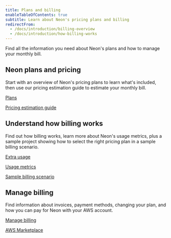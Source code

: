 ```yaml
---
title: Plans and billing
enableTableOfContents: true
subtitle: Learn about Neon's pricing plans and billing
redirectFrom:
  - /docs/introduction/billing-overview
  - /docs/introduction/how-billing-works
---
```


Find all the information you need about Neon's plans and how to manage your monthly bill.

## Neon plans and pricing

Start with an overview of Neon's pricing plans to learn what's included, then use our pricing estimation guide to estimate your monthly bill.

<DetailIconCards>

<a href="/docs/introduction/plans" description="Learn about Neon's pricing plans and what's included" icon="cards">Plans</a>

<a href="/docs/introduction/plans" description="Estimate your monthly bill with Neon" icon="cards">Pricing estimation guide</a>

</DetailIconCards>

## Understand how billing works

Find out how billing works, learn more about Neon's usage metrics, plus a sample project showing how to select the right pricing plan in a sample billing scenario.

<DetailIconCards>

<a href="/docs/introduction/extra usage" description="Learn about plan allowances and usage" icon="wallet">Extra usage</a>

<a href="/docs/introduction/usage-metrics" description="Take a deep dive into the usage metrics behind plan allowances and extra usage" icon="metrics">Usage metrics</a>

<a href="/docs/introduction/billing-sample" description="See how to select the right plan for a sample project" icon="cli-cursor">Sample billing scenario</a>

</DetailIconCards>

## Manage billing

Find information about invoices, payment methods, changing your plan, and how you can pay for Neon with your AWS account.

<DetailIconCards>

<a href="/docs/introduction/manage-billing" description="View and manage your monthly bill and learn how to change your plan" icon="setup">Manage billing</a>

<a href="/docs/introduction/billing-aws-marketplace" description="Learn how you can pay for Neon with your AWS Billing account" icon="aws">AWS Marketplace</a>

</DetailIconCards>

